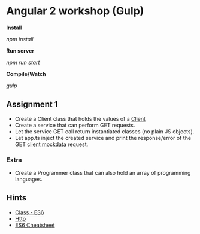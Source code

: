 # Angular 2 workshop (Gulp)

**Install**

_npm install_

**Run server**

_npm run start_

**Compile/Watch**

_gulp_

## Assignment 1
  * Create a Client class that holds the values of a [Client](../assignment_1/src/mockdata/clients.json)
  * Create a service that can perform GET requests.
  * Let the service GET call return instantiated classes (no plain JS objects).
  * Let app.ts inject the created service and print the response/error of the GET [client mockdata](../assignment_1/src/mockdata/clients.json) request.

### Extra
  * Create a Programmer class that can also hold an array of programming languages.

## Hints
  * [Class - ES6](https://angular.io/docs/ts/latest/api/core/Class-function.html)
  * [Http](https://angular.io/docs/ts/latest/api/http/Http-class.html)
  * [ES6 Cheatsheet](http://es6-features.org/#Constants)
